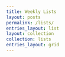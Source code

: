 ```yaml
---
title: Weekly Lists
layout: posts
permalink: /lists/
entries_layout: list
layout: collection
collection: lists
entries_layout: grid
---
```

